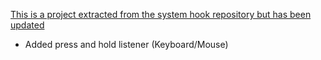 [This is a project extracted from the system hook repository but has been updated](https://github.com/kristian/system-hook)

- Added press and hold listener (Keyboard/Mouse)
